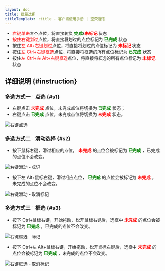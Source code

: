 ```yaml
---
layout: doc
title: 批量选择
titleTemplate: :title - 客户端使用手册 | 空荧酒馆
---
```


- <span style="color: red">右键单击</span>某个点位，将直接转换 **<span style="color: green">完成</span>/<span style="color: red">未标记</span>** 状态
- <span style="color: red">按住右键划过</span>点位，将直接将划过的点位标记为 **<span style="color: green">已完成</span>** 状态
- 按住<span style="color: red">左 Alt+右键划过</span>点位，将直接将划过的点位标记为 **<span style="color: red">未标记</span>** 状态
- 按住<span style="color: red">左 Ctrl+右键框选</span>点位，将直接将框选的所有点位标记为 **<span style="color: green">已完成</span>** 状态
- 按住<span style="color: red">左 Ctrl+左 Alt+右键框选</span>点位，将直接将框选的所有点位标记为 **<span style="color: red">未标记</span>** 状态

## **详细说明** {#instruction}

### 多选方式一：点选 {#s1}

- 右键点击 **<span style="color: red">未完成</span>** 点位，未完成点位将切换为 **<span style="color: green">已完成</span>** 状态；
- 右键点击 **<span style="color: green">已完成</span>** 点位，未完成点位将切换为 **<span style="color: red">未完成</span>** 状态。

![](/imgs/zh/manual/batch-selection/BS-01-Dot.gif '右键点选')

### 多选方式二：滑动选择 {#s2}

- 按下鼠标右键，滑过相应的点位， **<span style="color: red">未完成</span>** 的点位会被标记为 **<span style="color: green">已完成</span>** ，已完成的点位不会改变。

![](/imgs/zh/manual/batch-selection/BS-02.1-Swipe-On.gif '右键滑动 - 标记')

- 按下左 Alt+鼠标右键，滑过相应点位， **<span style="color: green">已完成</span>** 的点位会被标记为 **<span style="color: red">未完成</span>** ，未完成的点位不会改变。

![](/imgs/zh/manual/batch-selection/BS-02.2-Swipe-Off.gif '右键滑动 - 取消标记')

### 多选方式三：框选 {#s3}

- 按下 Ctrl+鼠标右键，开始拖动，松开鼠标右键后，选框中 **<span style="color: red">未完成</span>** 的点位会被标记为 **<span style="color: green">已完成</span>** ，已完成的点位不会改变。

![](/imgs/zh/manual/batch-selection/BS-03.1-Box-On.gif '右键框选 - 标记')

- 按下 Ctrl+左 Alt+鼠标右键，开始拖动，松开鼠标右键后，选框中 **<span style="color: red">未完成</span>** 的点位会被标记为 **<span style="color: green">已完成</span>** ，未完成的点位不会改变。

![](/imgs/zh/manual/batch-selection/BS-03.2-Box-Off.gif '右键框选 - 取消标记')
